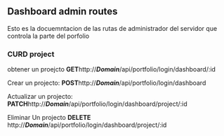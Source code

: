 
<!--hola-->

## Dashboard admin routes

Esto es la docuemntacion de las rutas de administrador del servidor que controla la parte del porfolio

### CURD project

obtener un proejcto
**GET**http://**_Domain_**/api/portfolio/login/dashboard/:id

Crear un projecto:
**POST**http://**_Domain_**/api/portfolio/login/dashboard

Actualizar un projecto:
**PATCH**http://**_Domain_**/api/portfolio/login/dashboard/project/:id

Eliminar Un projecto
**DELETE** http://**_Domain_**/api/portfolio/login/dashboard/project/:id
